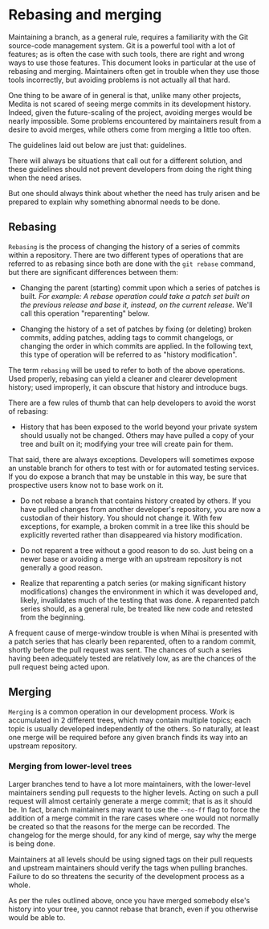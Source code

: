 <!--
===-----------------------------------------------------------------------------------===
Copyright (c) 2021 Calinescu Mihai, Bencu Bogdan

For copying notice, see https://github.com/CMihai99/medita/blob/main/COPYING.
For licenses we use, see https://github.com/CMihai99/medita/tree/main/LICENSES.
===-----------------------------------------------------------------------------------===
-->

# Rebasing and merging

Maintaining a branch, as a general rule, requires a familiarity with the Git source-code
management system. Git is a powerful tool with a lot of features; as is often the case
with such tools, there are right and wrong ways to use those features. This document looks
in particular at the use of rebasing and merging. Maintainers often get in trouble when
they use those tools incorrectly, but avoiding problems is not actually all that hard.

One thing to be aware of in general is that, unlike many other projects,
Medita is not scared of seeing merge commits in its development history.
Indeed, given the future-scaling of the project, avoiding merges would be nearly impossible.
Some problems encountered by maintainers result from a desire to avoid merges,
while others come from merging a little too often.

The guidelines laid out below are just that: guidelines.

There will always be situations that call out for a different solution, and these guidelines
should not prevent developers from doing the right thing when the need arises.

But one should always think about whether the need has truly arisen
and be prepared to explain why something abnormal needs to be done.

## Rebasing

``Rebasing`` is the process of changing the history of a series of commits within a repository.
There are two different types of operations that are referred to as rebasing since both
are done with the ``git rebase`` command, but there are significant differences between them:

-   Changing the parent (starting) commit upon which a series of patches is built.
    *For example: A rebase operation could take a patch set built on the previous release
    and base it, instead, on the current release.* We'll call this operation "reparenting" below.

-   Changing the history of a set of patches by fixing (or deleting) broken commits, adding patches,
    adding tags to commit changelogs, or changing the order in which commits are applied.
    In the following text, this type of operation will be referred to as "history modification".

The term ``rebasing`` will be used to refer to both of the above operations.
Used properly, rebasing can yield a cleaner and clearer development history;
used improperly, it can obscure that history and introduce bugs.

There are a few rules of thumb that can help developers to avoid the worst of rebasing:

-   History that has been exposed to the world beyond your private system should
    usually not be changed. Others may have pulled a copy of your tree and built
    on it; modifying your tree will create pain for them.

That said, there are always exceptions. Developers will sometimes expose an unstable branch
for others to test with or for automated testing services. If you do expose a branch that
may be unstable in this way, be sure that prospective users know not to base work on it.

-   Do not rebase a branch that contains history created by others.
    If you have pulled changes from another developer's repository,
    you are now a custodian of their history. You should not change it.
    With few exceptions, for example, a broken commit in a tree like this
    should be explicitly reverted rather than disappeared via history modification.

-   Do not reparent a tree without a good reason to do so. Just being on a newer base
    or avoiding a merge with an upstream repository is not generally a good reason.

-   Realize that reparenting a patch series (or making significant history modifications)
    changes the environment in which it was developed and, likely, invalidates
    much of the testing that was done. A reparented patch series should, as a general rule,
    be treated like new code and retested from the beginning.

A frequent cause of merge-window trouble is when Mihai is presented with a patch series
that has clearly been reparented, often to a random commit, shortly before
the pull request was sent. The chances of such a series having been adequately tested
are relatively low, as are the chances of the pull request being acted upon.

## Merging

``Merging`` is a common operation in our development process. Work is accumulated
in 2 different trees, which may contain multiple topics; each topic is usually
developed independently of the others. So naturally, at least one merge will
be required before any given branch finds its way into an upstream repository.

### Merging from lower-level trees

Larger branches tend to have a lot more maintainers, with the lower-level maintainers
sending pull requests to the higher levels. Acting on such a pull request will almost
certainly generate a merge commit; that is as it should be. In fact, branch maintainers
may want to use the ``--no-ff`` flag to force the addition of a merge commit in the rare cases
where one would not normally be created so that the reasons for the merge can be recorded.
The changelog for the merge should, for any kind of merge, say why the merge is being done.

Maintainers at all levels should be using signed tags on their pull requests
and upstream maintainers should verify the tags when pulling branches.
Failure to do so threatens the security of the development process as a whole.

As per the rules outlined above, once you have merged somebody else's history
into your tree, you cannot rebase that branch, even if you otherwise would be able to.
